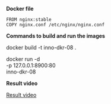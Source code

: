 **Docker file**

```
FROM nginx:stable
COPY nginx.conf /etc/nginx/nginx.conf
```
**Commands to build and run the images**

docker build -t inno-dkr-08 .

docker run -d \
  -p 127.0.0.1:8900:80 \
  inno-dkr-08

**Result video**

[Result video](../Videos/docker7.mkv)
